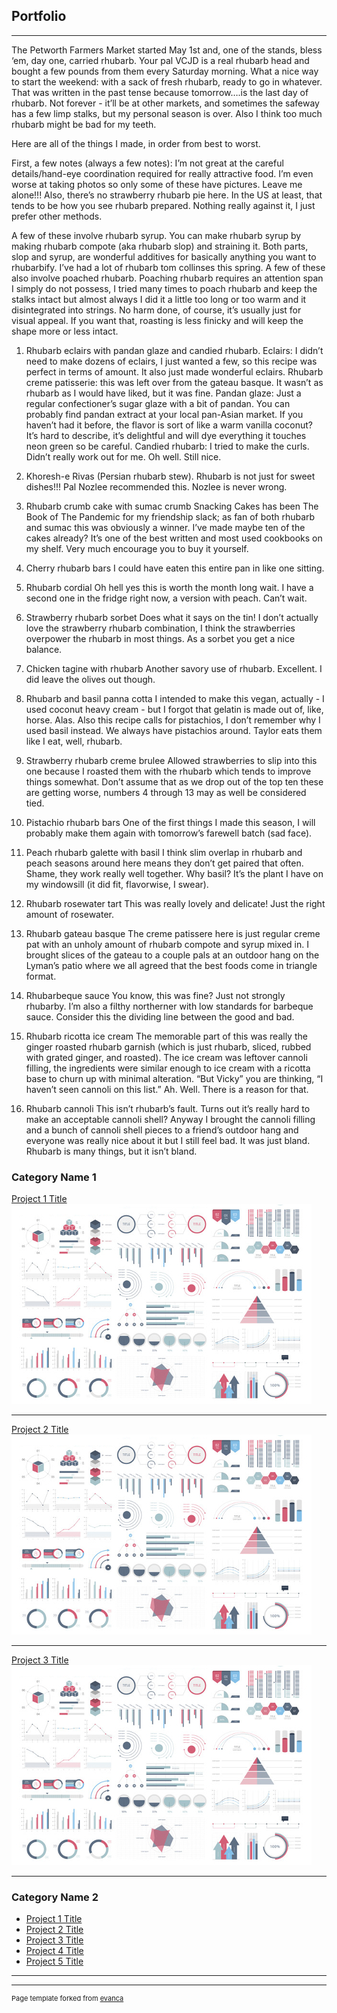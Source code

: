 ## Portfolio

---

The Petworth Farmers Market started May 1st and, one of the stands, bless ‘em, day one, carried rhubarb. Your pal VCJD is a real rhubarb head and bought a few pounds from them every Saturday morning. What a nice way to start the weekend: with a sack of fresh rhubarb, ready to go in whatever. That was written in the past tense because tomorrow….is the last day of rhubarb. Not forever - it’ll be at other markets, and sometimes the safeway has a few limp stalks, but my personal season is over. Also I think too much rhubarb might be bad for my teeth.

Here are all of the things I made, in order from best to worst.

First, a few notes (always a few notes): I’m not great at the careful details/hand-eye coordination required for really attractive food. I’m even worse at taking photos so only some of these have pictures. Leave me alone!!! Also, there’s no strawberry rhubarb pie here. In the US at least, that tends to be how you see rhubarb prepared. Nothing really against it, I just prefer other methods.

A few of these involve rhubarb syrup. You can make rhubarb syrup by making rhubarb compote (aka rhubarb slop) and straining it. Both parts, slop and syrup, are wonderful additives for basically anything you want to rhubarbify. I’ve had a lot of rhubarb tom collinses this spring. A few of these also involve poached rhubarb. Poaching rhubarb requires an attention span I simply do not possess, I tried many times to poach rhubarb and keep the stalks intact but almost always I did it a little too long or too warm and it disintegrated into strings. No harm done, of course, it’s usually just for visual appeal. If you want that, roasting is less finicky and will keep the shape more or less intact.

1. Rhubarb eclairs with pandan glaze and candied rhubarb.
Eclairs: I didn’t need to make dozens of eclairs, I just wanted a few, so this recipe was perfect in terms of amount. It also just made wonderful eclairs. 
Rhubarb creme patisserie: this was left over from the gateau basque. It wasn’t as rhubarb as I would have liked, but it was fine. 
Pandan glaze:  Just a regular confectioner’s sugar glaze with a bit of pandan. You can probably find pandan extract at your local pan-Asian market. If you haven’t had it before, the flavor is sort of like a warm vanilla coconut? It’s hard to describe, it’s delightful and will dye everything it touches neon green so be careful.
Candied rhubarb: I tried to make the curls. Didn’t really work out for me. Oh well. Still nice.

2. Khoresh-e Rivas (Persian rhubarb stew).
Rhubarb is not just for sweet dishes!!! Pal Nozlee recommended this. Nozlee is never wrong.

3. Rhubarb crumb cake with sumac crumb
Snacking Cakes has been The Book of The Pandemic for my friendship slack; as fan of both rhubarb and sumac this was obviously a winner. I’ve made maybe ten of the cakes already? It’s one of the best written and most used cookbooks on my shelf. Very much encourage you to buy it yourself. 

4. Cherry rhubarb bars
I could have eaten this entire pan in like one sitting.


5.  Rhubarb cordial
Oh hell yes this is worth the month long wait. I have a second one in the fridge right now, a version with peach. Can’t wait.

6. Strawberry rhubarb sorbet
Does what it says on the tin! I don’t actually love the strawberry rhubarb combination, I think the strawberries overpower the rhubarb in most things. As a sorbet you get a nice balance.

7. Chicken tagine with rhubarb
Another savory use of rhubarb. Excellent. I did leave the olives out though.

8. Rhubarb and basil panna cotta
I intended to make this vegan, actually - I used coconut heavy cream - but I forgot that gelatin is made out of, like, horse. Alas. Also this recipe calls for pistachios, I don’t remember why I used basil instead. We always have pistachios around. Taylor eats them like I eat, well, rhubarb.

9. Strawberry rhubarb creme brulee 
Allowed strawberries to slip into this one because I roasted them with the rhubarb which tends to improve things somewhat. Don’t assume that as we drop out of the top ten these are getting worse, numbers 4 through 13 may as well be considered tied. 

10.  Pistachio rhubarb bars
One of the first things I made this season, I will probably make them again with tomorrow’s farewell batch (sad face). 

11. Peach rhubarb galette with basil
I think slim overlap in rhubarb and peach seasons around here means they don’t get paired that often. Shame, they work really well together. Why basil? It’s the plant I have on my windowsill (it did fit, flavorwise, I swear).

12.  Rhubarb rosewater tart
This was really lovely and delicate! Just the right amount of rosewater.

13. Rhubarb gateau basque
The creme patissere here is just regular creme pat with an unholy amount of rhubarb compote and syrup mixed in. I brought slices of the gateau to a couple pals at an outdoor hang on the Lyman’s patio where we all agreed that the best foods come in triangle format. 



13. Rhubarbeque sauce
You know, this was fine? Just not strongly rhubarby. I’m also a filthy northerner with low standards for barbeque sauce. Consider this the dividing line between the good and bad.

14.  Rhubarb ricotta ice cream
The memorable part of this was really the ginger roasted rhubarb garnish (which is just rhubarb, sliced, rubbed with grated ginger, and roasted). The ice cream was leftover cannoli filling, the ingredients were similar enough to ice cream with a ricotta base to churn up with minimal alteration. “But Vicky” you are thinking, “I haven’t seen cannoli on this list.” Ah. Well. There is a reason for that. 

15. Rhubarb cannoli
This isn’t rhubarb’s fault. Turns out it’s really hard to make an acceptable cannoli shell? Anyway I brought the cannoli filling and a bunch of cannoli shell pieces to a friend’s outdoor hang and everyone was really nice about it but I still feel bad. It was just bland. Rhubarb is many things, but it isn’t bland. 




### Category Name 1 

[Project 1 Title](/sample_page)
<img src="images/dummy_thumbnail.jpg?raw=true"/>

---
[Project 2 Title](/pdf/sample_presentation.pdf)
<img src="images/dummy_thumbnail.jpg?raw=true"/>

---
[Project 3 Title](http://example.com/)
<img src="images/dummy_thumbnail.jpg?raw=true"/>

---

### Category Name 2

- [Project 1 Title](http://example.com/)
- [Project 2 Title](http://example.com/)
- [Project 3 Title](http://example.com/)
- [Project 4 Title](http://example.com/)
- [Project 5 Title](http://example.com/)

---




---
<p style="font-size:11px">Page template forked from <a href="https://github.com/evanca/quick-portfolio">evanca</a></p>
<!-- Remove above link if you don't want to attibute -->
